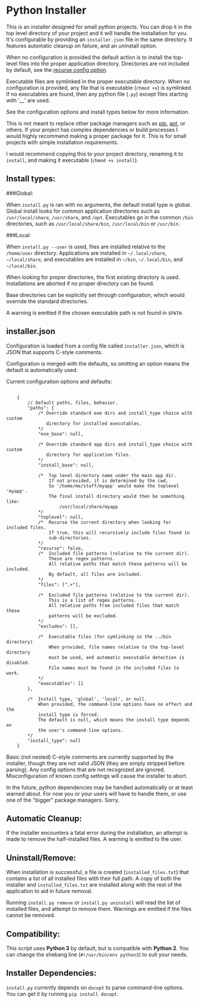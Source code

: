 Python Installer
================

This is an installer designed for small python projects. You can drop it in
the top level directory of your project and it will handle the installation
for you. It's configurable by providing an `installer.json` file in the same
directory. It features automatic cleanup on failure, and an uninstall option.

When no configuration is provided the default action is to install
the top-level files into the proper application directory. Directories are not
included by default, see the [recurse config option](#installerjson).

Executable files are symlinked in the proper executable directory.
When no configuration is provided, any file that is executable (`chmod +x`) is
symlinked. If no executables are found, then any python file (`.py`) except
files starting with '__' are used.

See the configuration options and install types below for more information.

This is not meant to replace other package managers such as
[pip](https://pypi.python.org/pypi/pip), [apt](https://wiki.debian.org/Apt),
or others. If your project has complex dependencies or build processes I would
highly recommend making a proper package for it. This is for small projects
with simple installation requirements.

I would recommend copying this to your project directory, renaming it to
`install`, and making it executable (`chmod +x install`).


Install types:
--------------

###Global:

When `install.py` is ran with no arguments, the default install type is global.
Global install looks for common application directories such as
`/usr/local/share`, `/usr/share`, and `/opt`. Executables go in the common
`/bin` directories, such as `/usr/local/share/bin`, `/usr/local/bin` or
`/usr/bin`.


###Local:

When `install.py --user` is used, files are installed relative to the
`/home/user` directory. Applications are installed in `~/.local/share`,
`~/local/share`, and executables are installed in `~/bin`, `~/.local/bin`,
and `~/local/bin`.


When looking for proper directories, the first existing directory is used.
Installations are aborted if no proper directory can be found.

Base directories can be explicitly set through configuration, which would
override the standard directories.

A warning is emitted if the chosen executable path is not found in `$PATH`.


installer.json
--------------

Configuration is loaded from a config file called `installer.json`, which is
JSON that supports C-style comments.

Configuration is merged with the defaults, so omitting an option means the
default is automatically used.

Current configuration options and defaults:
```

    {
        // Default paths, files, behavior.
        "paths": {
            /* Override standard exe dirs and install_type choice with custom
               directory for installed executables.
            */
            "exe_base": null,

            /* Override standard app dirs and install_type choice with custom
               directory for application files.
            */
            "install_base": null,

            /*  Top level directory name under the main app dir.
                If not provided, it is determined by the cwd.
                So '/home/me/stuff/myapp' would make the toplevel 'myapp'.
                The final install directory would then be something like:
                    /usr/local/share/myapp
            */
            "toplevel": null,
            /*  Recurse the current directory when looking for included files.
                If true, this will recursively include files found in
                sub-directories.
            */
            "recurse": false,
            /*  Included file patterns (relative to the current dir).
                These are regex patterns.
                All relative paths that match these patterns will be included.
                By default, all files are included.
            */
            "files": [".+"],

            /*  Excluded file patterns (relative to the current dir).
                This is a list of regex patterns.
                All relative paths from included files that match these
                patterns will be excluded.
            */
            "excludes": [],

            /*  Executable files (for symlinking in the ../bin directory)
                When provided, file names relative to the top-level directory
                must be used, and automatic executable detection is disabled.
                File names must be found in the included files to work.
            */
            "executables": []
        },

        /*  Install type, 'global', 'local', or null.
            When provided, the command-line options have no effect and the
            install type is forced.
            The default is null, which means the install type depends on
            the user's command-line options.
        */
        "install_type": null
    }
```


Basic (not nested) C-style comments are currently supported by the installer,
though they are not valid JSON (they are simply stripped before parsing).
Any config options that are not recognized are ignored.
Misconfiguration of known config settings will cause the installer to abort.


In the future, python dependencies may be handled automatically or at least
warned about. For now you or your users will have to handle them, or use one
of the "bigger" package managers. Sorry.


Automatic Cleanup:
------------------

If the installer encounters a fatal error during the installation, an attempt
is made to remove the half-installed files. A warning is emitted to the user.


Uninstall/Remove:
-----------------

When installation is successful, a file is created (`installed_files.txt`)
that contains a list of all installed files with their full path. A copy of
both the installer and `installed_files.txt` are installed along with the rest
of the application to aid in future removal.

Running `install.py remove` or `install.py uninstall` will read the
list of installed files, and attempt to remove them. Warnings are emitted if
the files cannot be removed.


Compatibility:
--------------

This script uses **Python 3** by default, but is compatible with **Python 2**.
You can change the shebang line (`#!/usr/bin/env python3`) to suit your needs.

Installer Dependencies:
-----------------------

`install.py` currently depends on `docopt` to parse command-line options.
You can get it by running `pip install docopt`.
